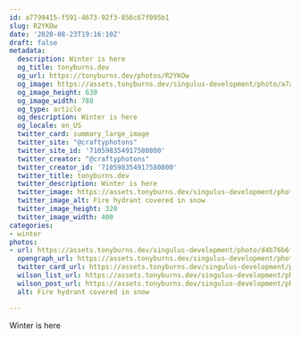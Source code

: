 ```yaml
---
id: a7799415-f591-4673-92f3-856c67f095b1
slug: R2YKOw
date: '2020-08-23T19:16:10Z'
draft: false
metadata:
  description: Winter is here
  og_title: tonyburns.dev
  og_url: https://tonyburns.dev/photos/R2YKOw
  og_image: https://assets.tonyburns.dev/singulus-development/photo/a7aaf33dbd0b584a47dea1fc1b3a9bbf.jpeg
  og_image_height: 630
  og_image_width: 788
  og_type: article
  og_description: Winter is here
  og_locale: en_US
  twitter_card: summary_large_image
  twitter_site: "@craftyphotons"
  twitter_site_id: '710598354917580800'
  twitter_creator: "@craftyphotons"
  twitter_creator_id: '710598354917580800'
  twitter_title: tonyburns.dev
  twitter_description: Winter is here
  twitter_image: https://assets.tonyburns.dev/singulus-development/photo/662a41c06bf3cc1cec49d0e764086f82.jpeg
  twitter_image_alt: Fire hydrant covered in snow
  twitter_image_height: 320
  twitter_image_width: 400
categories:
- winter
photos:
- url: https://assets.tonyburns.dev/singulus-development/photo/d4b76b6fb80e2d81303056233a4f6813.jpg
  opengraph_url: https://assets.tonyburns.dev/singulus-development/photo/d3858c19a33628f4c85be705d4dd1c00.jpeg
  twitter_card_url: https://assets.tonyburns.dev/singulus-development/photo/662a41c06bf3cc1cec49d0e764086f82.jpeg
  wilson_list_url: https://assets.tonyburns.dev/singulus-development/photo/c9070a8ca107b4cca1878b1240de3ad5.jpeg
  wilson_post_url: https://assets.tonyburns.dev/singulus-development/photo/48fa13037bf589352e13def811ef025d.jpeg
  alt: Fire hydrant covered in snow

---
```


Winter is here
